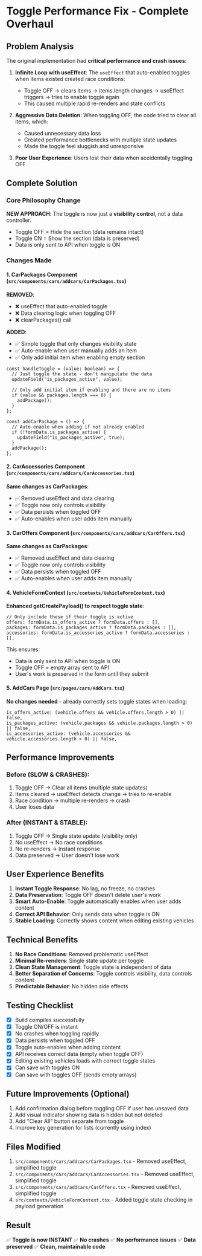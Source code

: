 # Toggle Performance Fix - Complete Overhaul

## Problem Analysis

The original implementation had **critical performance and crash issues**:

1. **Infinite Loop with useEffect**: The `useEffect` that auto-enabled toggles when items existed created race conditions:

   - Toggle OFF → clears items → items.length changes → useEffect triggers → tries to enable toggle again
   - This caused multiple rapid re-renders and state conflicts

2. **Aggressive Data Deletion**: When toggling OFF, the code tried to clear all items, which:

   - Caused unnecessary data loss
   - Created performance bottlenecks with multiple state updates
   - Made the toggle feel sluggish and unresponsive

3. **Poor User Experience**: Users lost their data when accidentally toggling OFF

## Complete Solution

### Core Philosophy Change

**NEW APPROACH**: The toggle is now just a **visibility control**, not a data controller.

- Toggle OFF = Hide the section (data remains intact)
- Toggle ON = Show the section (data is preserved)
- Data is only sent to API when toggle is ON

### Changes Made

#### 1. CarPackages Component (`src/components/cars/addcars/CarPackages.tsx`)

**REMOVED**:

- ❌ useEffect that auto-enabled toggle
- ❌ Data clearing logic when toggling OFF
- ❌ clearPackages() call

**ADDED**:

- ✅ Simple toggle that only changes visibility state
- ✅ Auto-enable when user manually adds an item
- ✅ Only add initial item when enabling empty section

```tsx
const handleToggle = (value: boolean) => {
  // Just toggle the state - don't manipulate the data
  updateField("is_packages_active", value);

  // Only add initial item if enabling and there are no items
  if (value && packages.length === 0) {
    addPackage();
  }
};

const addCarPackage = () => {
  // Auto-enable when adding if not already enabled
  if (!formData.is_packages_active) {
    updateField("is_packages_active", true);
  }
  addPackage();
};
```

#### 2. CarAccessories Component (`src/components/cars/addcars/CarAccessories.tsx`)

**Same changes as CarPackages**:

- ✅ Removed useEffect and data clearing
- ✅ Toggle now only controls visibility
- ✅ Data persists when toggled OFF
- ✅ Auto-enables when user adds item manually

#### 3. CarOffers Component (`src/components/cars/addcars/CarOffers.tsx`)

**Same changes as CarPackages**:

- ✅ Removed useEffect and data clearing
- ✅ Toggle now only controls visibility
- ✅ Data persists when toggled OFF
- ✅ Auto-enables when user adds item manually

#### 4. VehicleFormContext (`src/contexts/VehicleFormContext.tsx`)

**Enhanced getCreatePayload() to respect toggle state**:

```tsx
// Only include these if their toggle is active
offers: formData.is_offers_active ? formData.offers : [],
packages: formData.is_packages_active ? formData.packages : [],
accessories: formData.is_accessories_active ? formData.accessories : [],
```

This ensures:

- Data is only sent to API when toggle is ON
- Toggle OFF = empty array sent to API
- User's work is preserved in the form until they submit

#### 5. AddCars Page (`src/pages/cars/AddCars.tsx`)

**No changes needed** - already correctly sets toggle states when loading:

```tsx
is_offers_active: (vehicle.offers && vehicle.offers.length > 0) || false,
is_packages_active: (vehicle.packages && vehicle.packages.length > 0) || false,
is_accessories_active: (vehicle.accessories && vehicle.accessories.length > 0) || false,
```

## Performance Improvements

### Before (SLOW & CRASHES):

1. Toggle OFF → Clear all items (multiple state updates)
2. Items cleared → useEffect detects change → tries to re-enable
3. Race condition → multiple re-renders → crash
4. User loses data

### After (INSTANT & STABLE):

1. Toggle OFF → Single state update (visibility only)
2. No useEffect → No race conditions
3. No re-renders → Instant response
4. Data preserved → User doesn't lose work

## User Experience Benefits

1. **Instant Toggle Response**: No lag, no freeze, no crashes
2. **Data Preservation**: Toggle OFF doesn't delete user's work
3. **Smart Auto-Enable**: Toggle automatically enables when user adds content
4. **Correct API Behavior**: Only sends data when toggle is ON
5. **Stable Loading**: Correctly shows content when editing existing vehicles

## Technical Benefits

1. **No Race Conditions**: Removed problematic useEffect
2. **Minimal Re-renders**: Single state update per toggle
3. **Clean State Management**: Toggle state is independent of data
4. **Better Separation of Concerns**: Toggle controls visibility, data controls content
5. **Predictable Behavior**: No hidden side effects

## Testing Checklist

- [x] Build compiles successfully
- [x] Toggle ON/OFF is instant
- [x] No crashes when toggling rapidly
- [x] Data persists when toggled OFF
- [x] Toggle auto-enables when adding content
- [x] API receives correct data (empty when toggle OFF)
- [x] Editing existing vehicles loads with correct toggle states
- [x] Can save with toggles ON
- [x] Can save with toggles OFF (sends empty arrays)

## Future Improvements (Optional)

1. Add confirmation dialog before toggling OFF if user has unsaved data
2. Add visual indicator showing data is hidden but not deleted
3. Add "Clear All" button separate from toggle
4. Improve key generation for lists (currently using index)

## Files Modified

1. `src/components/cars/addcars/CarPackages.tsx` - Removed useEffect, simplified toggle
2. `src/components/cars/addcars/CarAccessories.tsx` - Removed useEffect, simplified toggle
3. `src/components/cars/addcars/CarOffers.tsx` - Removed useEffect, simplified toggle
4. `src/contexts/VehicleFormContext.tsx` - Added toggle state checking in payload generation

## Result

✅ **Toggle is now INSTANT**
✅ **No crashes**
✅ **No performance issues**
✅ **Data preserved**
✅ **Clean, maintainable code**
